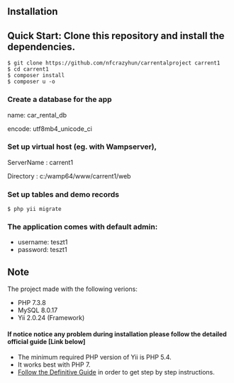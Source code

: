 
## Installation
## Quick Start: Clone this repository and install the dependencies.

```
$ git clone https://github.com/nfcrazyhun/carrentalproject carrent1
$ cd carrent1
$ composer install
$ composer u -o
```
### Create a database for the app

name: car_rental_db

encode: utf8mb4_unicode_ci

### Set up virtual host (eg. with Wampserver),

ServerName :  carrent1

Directory :  c:/wamp64/www/carrent1/web

### Set up tables and demo records
```
$ php yii migrate
```
### The application comes with default admin:

-   username: teszt1
-   password: teszt1


## Note

The project made with the following verions:
- PHP 7.3.8
- MySQL 8.0.17
- Yii 2.0.24 (Framework)

#### If notice notice any problem during installation please follow the detailed official guide [Link below]

-   The minimum required PHP version of Yii is PHP 5.4.
-   It works best with PHP 7.
-   [Follow the Definitive Guide](https://www.yiiframework.com/doc-2.0/guide-start-installation.html)  in order to get step by step instructions.